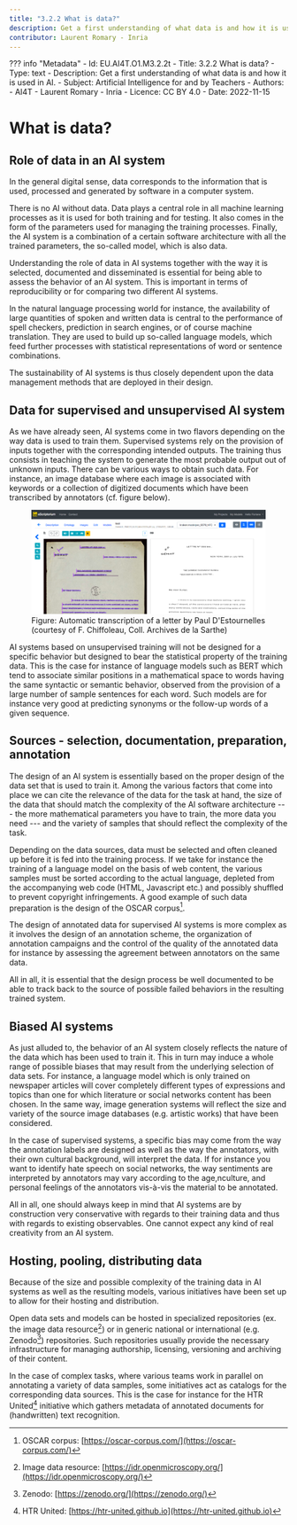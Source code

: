 ```yaml
---
title: "3.2.2 What is data?"
description: Get a first understanding of what data is and how it is used in AI.
contributor: Laurent Romary - Inria
---
```

??? info "Metadata"
    - Id: EU.AI4T.O1.M3.2.2t
    - Title: 3.2.2 What is data?
    - Type: text
    - Description: Get a first understanding of what data is and how it is used in AI.
    - Subject: Artificial Intelligence for and by Teachers
    - Authors:
        - AI4T 
        - Laurent Romary - Inria
    - Licence: CC BY 4.0
    - Date: 2022-11-15

# What is data?

## Role of data in an AI system

In the general digital sense, data corresponds to the information that is used, processed and generated by software in a computer system.

There is no AI without data. Data plays a central role in all machine learning processes as it is used for both training and for testing. It also comes in the form of the parameters used for managing the training processes. Finally, the AI system is a combination of a certain software architecture with all the trained parameters, the so-called model, which is also data.

Understanding the role of data in AI systems together with the way it is selected, documented and disseminated is essential for being able to assess the behavior of an AI system. This is important in terms of reproducibility or for comparing two different AI systems.

In the natural language processing world for instance, the availability of large quantities of spoken and written data is central to the performance of spell checkers, prediction in search engines, or of course machine translation. They are used to build up so-called language models, which feed further processes with statistical representations of word or sentence combinations.

The sustainability of AI systems is thus closely dependent upon the data management methods that are deployed in their design.

## Data for supervised and unsupervised AI system

As we have already seen, AI systems come in two flavors depending on the way data is used to train them. Supervised systems rely on the provision of inputs together with the corresponding intended outputs. The training thus consists in teaching the system to generate the most probable output out of unknown inputs. There can be various ways to obtain such data. For instance, an image database where each image is associated with keywords or a collection of digitized documents which have been transcribed by annotators (cf. figure below).

<figure>
	 <img src="Images/3-2-2-Automatic-transcription-of-a-letter.png" />
	 <figcaption>Figure: Automatic transcription of a letter by Paul D'Estournelles (courtesy of F. Chiffoleau, Coll. Archives de la Sarthe)</figcaption>
</figure>

AI systems based on unsupervised training will not be designed for a specific behavior but designed to bear the statistical property of the training data. This is the case for instance of language models such as BERT which tend to associate similar positions in a mathematical space to words having the same syntactic or semantic behavior, observed from the provision of a large number of sample sentences for each word. Such models are for instance very good at predicting synonyms or the follow-up words of a given sequence.

## Sources - selection, documentation, preparation, annotation

The design of an AI system is essentially based on the proper design of the data set that is used to train it. Among the various factors that come into place we can cite the relevance of the data for the task at hand, the size of the data that should match the complexity of the AI software architecture --- the more mathematical parameters you have to train, the more data you need --- and the variety of samples that should reflect the complexity of the task.

Depending on the data sources, data must be selected and often cleaned up before it is fed into the training process. If we take for instance the training of a language model on the basis of web content, the various samples must be sorted according to the actual language, depleted from the accompanying web code (HTML, Javascript etc.) and possibly shuffled to prevent copyright infringements. A good example of such data preparation is the design of the OSCAR corpus[^1].

The design of annotated data for supervised AI systems is more complex as it involves the design of an annotation scheme, the organization of annotation campaigns and the control of the quality of the annotated data for instance by assessing the agreement between annotators on the same data.

All in all, it is essential that the design process be well documented to be able to track back to the source of possible failed behaviors in the resulting trained system.

## Biased AI systems

As just alluded to, the behavior of an AI system closely reflects the nature of the data which has been used to train it. This in turn may induce a whole range of possible biases that may result from the underlying selection of data sets. For instance, a language model which is only trained on newspaper articles will cover completely different types of expressions and topics than one for which literature or social networks content has been chosen. In the same way, image generation systems will reflect the size and variety of the source image databases (e.g. artistic works) that have been considered.

In the case of supervised systems, a specific bias may come from the way the annotation labels are designed as well as the way the annotators, with their own cultural background, will interpret the data. If for instance you want to identify hate speech on social networks, the way sentiments are interpreted by annotators may vary according to the age,nculture, and personal feelings of the annotators vis-à-vis the material to be annotated.

All in all, one should always keep in mind that AI systems are by construction very conservative with regards to their training data and thus with regards to existing observables. One cannot expect any kind of real creativity from an AI system.

## Hosting, pooling, distributing data

Because of the size and possible complexity of the training data in AI systems as well as the resulting models, various initiatives have been set up to allow for their hosting and distribution.

Open data sets and models can be hosted in specialized repositories (ex. the image data resource[^2]) or in generic national or international (e.g. Zenodo[^3]) repositories. Such repositories usually provide the necessary infrastructure for managing authorship, licensing, versioning and archiving of their content.

In the case of complex tasks, where various teams work in parallel on annotating a variety of data samples, some initiatives act as catalogs for the corresponding data sources. This is the case for instance for the HTR United[^4] initiative which gathers metadata of annotated documents for (handwritten) text recognition.

[^1]: OSCAR corpus: [https://oscar-corpus.com/](https://oscar-corpus.com/)

[^2]: Image data resource: [https://idr.openmicroscopy.org/](https://idr.openmicroscopy.org/)

[^3]: Zenodo: [https://zenodo.org/](https://zenodo.org/)

[^4]: HTR United: [https://htr-united.github.io](https://htr-united.github.io)
